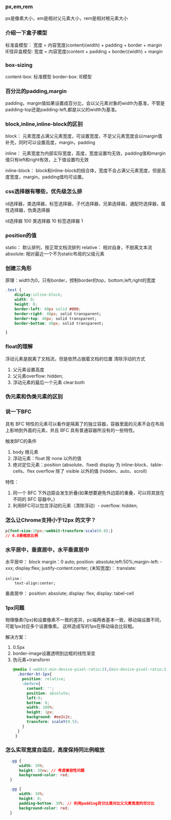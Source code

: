 ### px,em,rem
px是像素大小，em是相对父元素大小，rem是相对根元素大小
### 介绍一下盒子模型
标准盒模型： 宽度 = 内容宽度(content)(width) + padding + border + margin
IE怪异盒模型: 宽度 = 内容宽度(content + padding + border)(width) + margin

### box-sizing
content-box: 标准模型
border-box: IE模型

### 百分比的padding,margin
padding，margin值如果设置成百分比，会以父元素对象的width为基准，不管是padding-top还是padding-left,都是以父的width为基准。

### block,inline,inline-block的区别
block： 元素宽度占满父元素宽度，可设置宽度，不足父元素宽度会以margin值补充，同时可以设置高度，margin，padding

inline： 元素宽度为内部实际宽度，高度，宽度设置均无效，padding值和margin值只有left和right有效，上下值设置均无效

inline-block： block和inline-block的结合体，宽度不会占满父元素宽度，但是高度宽度，margin，padding值均可设置。

### css选择器有哪些，优先级怎么排
id选择器，类选择器，标签选择器，子代选择器，兄弟选择器，通配符选择器，属性选择器，伪类选择器

id选择器 100 
类选择器 10
标签选择器 1

### position的值
static： 默认排列，按正常文档流排列
relative： 相对自身，不脱离文本流
absolute:  相对最近一个不为static布局的父级元素

### 创建三角形
原理：width为0，只有border，控制border的top，bottom,left,right的宽度
```css
.test {
    display:inline-block;
    width: 0;
    height: 0;
    border-left: 40px solid #000;
    border-right: 40px; solid transparent;
    border-top: 40px; solid transparent;
    border-bottom: 40px; solid transparent;

}
```

### float的理解
浮动元素是脱离了文档流，但是依然占据着文档的位置
清除浮动的方式
1. 父元素设置高度
2. 父元素overflow: hidden;
3. 浮动元素的最后一个元素 clear:both


### 伪元素和伪类元素的区别



### 说一下BFC
具有 BFC 特性的元素可以看作是隔离了的独立容器，容器里面的元素不会在布局上影响到外面的元素，并且 BFC 具有普通容器所没有的一些特性。

触发BFC的条件
1. body 根元素
2. 浮动元素：float 除 none 以外的值
3. 绝对定位元素：position (absolute、fixed)
display 为 inline-block、table-cells、flex
overflow 除了 visible 以外的值 (hidden、auto、scroll)

特性： 
1. 同一个 BFC 下外边距会发生折叠(如果想要避免外边距的重叠，可以将其放在不同的 BFC 容器中。)
2. 利用BFC可以包含浮动的元素（清除浮动）- overflow: hidden;
   

### 怎么让Chrome支持小于12px 的文字？
```css
p{font-size:10px;-webkit-transform:scale(0.8);} 
// 0.8是缩放比例
```



### 水平居中，垂直居中，水平垂直居中

水平居中：
    block
        margin：0 auto;
        position: absolute;left:50%;margin-left: -xxx;
        display:flex; justify-content:center;
        (未知宽度)： translate:

    inline：
        text-align:center;
    
垂直居中：
        position: absolute;
        display: flex;
        display: tabel-cell



### 1px问题
物理像素(1px)和设置像素不一致的差异，pc端两者基本一致，移动端设置不同，可能1px对应多个设置像素。
这样造成写的1px在移动端会比较粗。

解决方案：
1. 0.5px
2. border-image设置透明到边框的线性渐变
3. 伪元素+transform
   ```css
   @media (-webkit-min-device-pixel-ratio:2),(min-device-pixel-ratio:2){
     .border-bt-1px{
       position: relative;
       :before{
         content: '';
         position: absolute;
         left:0;           
         bottom: 0;
         width: 100%;
         height: 1px;
         background: #ee2c2c;
         transform: scaleY(0.5);
       }
     }
    }
   ```


### 怎么实现宽度自适应，高度保持同比例缩放
```css
  .gg {
      width: 30%;
      height: 30vw; // 考虑兼容性问题
      background-color: red;
  }
```
```css
  .gg {
      width: 30%;
      height: 0;
      padding-bottom: 30%; // 利用padding百分比是对比父元素宽度的百分比
      background-color: red;
  }
```